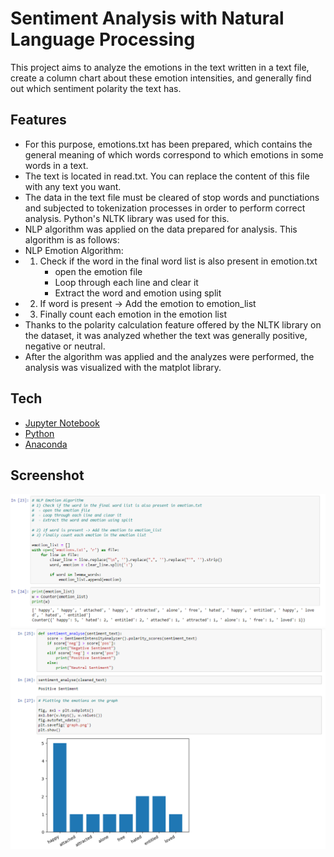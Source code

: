# Sentiment Analysis with Natural Language Processing

This project aims to analyze the emotions in the text written in a text file, create a column chart about these emotion intensities, and generally find out which sentiment polarity the text has.


## Features
- For this purpose, emotions.txt has been prepared, which contains the general meaning of which words correspond to which emotions in some words in a text.
- The text is located in read.txt. You can replace the content of this file with any text you want.
- The data in the text file must be cleared of stop words and punctiations and subjected to tokenization processes in order to perform correct analysis. Python's NLTK library was used for this.
- NLP algorithm was applied on the data prepared for analysis. This algorithm is as follows:
- NLP Emotion Algorithm:
- 1) Check if the word in the final word list is also present in emotion.txt
        - open the emotion file
       - Loop through each line and clear it
       - Extract the word and emotion using split
- 2) If word is present -> Add the emotion to emotion_list
- 3) Finally count each emotion in the emotion list
- Thanks to the polarity calculation feature offered by the NLTK library on the dataset, it was analyzed whether the text was generally positive, negative or neutral.
- After the algorithm was applied and the analyzes were performed, the analysis was visualized with the matplot library.


## Tech
- [Jupyter Notebook](https://jupyter.org) 
- [Python](https://www.python.org) 
- [Anaconda](https://www.anaconda.com) 

## Screenshot
![screenshot2!](screenshot2.png)
![screenshot1!](screenshot1.png)
